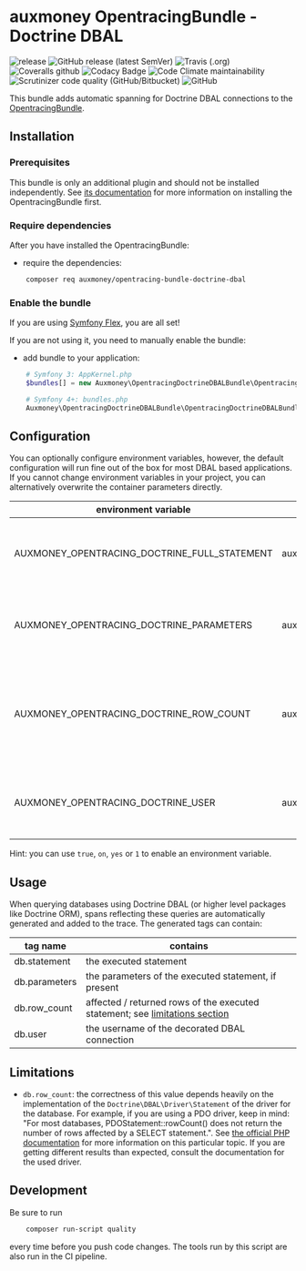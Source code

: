 # auxmoney OpentracingBundle - Doctrine DBAL

![release](https://github.com/auxmoney/OpentracingBundle-Doctrine-DBAL/workflows/release/badge.svg)
![GitHub release (latest SemVer)](https://img.shields.io/github/v/release/auxmoney/OpentracingBundle-Doctrine-DBAL)
![Travis (.org)](https://img.shields.io/travis/auxmoney/OpentracingBundle-Doctrine-DBAL)
![Coveralls github](https://img.shields.io/coveralls/github/auxmoney/OpentracingBundle-Doctrine-DBAL)
![Codacy Badge](https://api.codacy.com/project/badge/Grade/5ccaae3d94cf41c68ad8de83ddcbca1a)
![Code Climate maintainability](https://img.shields.io/codeclimate/maintainability/auxmoney/OpentracingBundle-Doctrine-DBAL)
![Scrutinizer code quality (GitHub/Bitbucket)](https://img.shields.io/scrutinizer/quality/g/auxmoney/OpentracingBundle-Doctrine-DBAL)
![GitHub](https://img.shields.io/github/license/auxmoney/OpentracingBundle-Doctrine-DBAL)

This bundle adds automatic spanning for Doctrine DBAL connections to the [OpentracingBundle](https://github.com/auxmoney/OpentracingBundle-core).

## Installation

### Prerequisites

This bundle is only an additional plugin and should not be installed independently. See
[its documentation](https://github.com/auxmoney/OpentracingBundle-core#installation) for more information on installing the OpentracingBundle first.

### Require dependencies

After you have installed the OpentracingBundle:

* require the dependencies:

```bash
    composer req auxmoney/opentracing-bundle-doctrine-dbal
```

### Enable the bundle

If you are using [Symfony Flex](https://github.com/symfony/flex), you are all set!

If you are not using it, you need to manually enable the bundle:

* add bundle to your application:

```php
    # Symfony 3: AppKernel.php
    $bundles[] = new Auxmoney\OpentracingDoctrineDBALBundle\OpentracingDoctrineDBALBundle();
```

```php
    # Symfony 4+: bundles.php
    Auxmoney\OpentracingDoctrineDBALBundle\OpentracingDoctrineDBALBundle::class => ['all' => true],
```

## Configuration

You can optionally configure environment variables, however, the default configuration will run fine out of the box for most DBAL based applications.
If you cannot change environment variables in your project, you can alternatively overwrite the container parameters directly.

| environment variable | container parameter | type | default | description |
|---|---|---|---|---|
| AUXMONEY_OPENTRACING_DOCTRINE_FULL_STATEMENT | auxmoney_opentracing.doctrine.tag_full_statement | `string` | `true` | whether to add a tag with the full SQL statement to the span |
| AUXMONEY_OPENTRACING_DOCTRINE_PARAMETERS | auxmoney_opentracing.doctrine.tag_parameters | `string` | `true` | whether to add a tag with the statement parameters to the span |
| AUXMONEY_OPENTRACING_DOCTRINE_ROW_COUNT | auxmoney_opentracing.doctrine.tag_row_count | `string` | `false` | whether to add a tag with the affected / returned rows to the span; see [limitations section](#limitations) |
| AUXMONEY_OPENTRACING_DOCTRINE_USER | auxmoney_opentracing.doctrine.tag_user | `string` | `false` | whether to add a tag with the connection username to the span |

Hint: you can use `true`, `on`, `yes` or `1` to enable an environment variable.

## Usage

When querying databases using Doctrine DBAL (or higher level packages like Doctrine ORM), spans reflecting these queries are automatically generated and added to the trace. The generated tags can contain:

| tag name | contains |
|---|---|
| db.statement | the executed statement |
| db.parameters | the parameters of the executed statement, if present |
| db.row_count | affected / returned rows of the executed statement; see [limitations section](#limitations) |
| db.user | the username of the decorated DBAL connection | 

## Limitations

* `db.row_count`: the correctness of this value depends heavily on the implementation of the `Doctrine\DBAL\Driver\Statement` of the driver for the database.
For example, if you are using a PDO driver, keep in mind: "For most databases, PDOStatement::rowCount() does not return the number of rows 
affected by a SELECT statement.". See [the official PHP documentation](https://www.php.net/manual/en/pdostatement.rowcount.php) for more information on this particular topic.
If you are getting different results than expected, consult the documentation for the used driver.

## Development

Be sure to run

```bash
    composer run-script quality
```

every time before you push code changes. The tools run by this script are also run in the CI pipeline.
